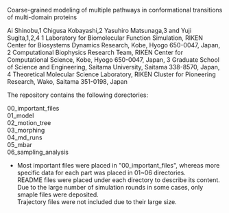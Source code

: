 Coarse-grained modeling of multiple pathways in conformational transitions of multi-domain proteins


Ai Shinobu,1 Chigusa Kobayashi,2 Yasuhiro Matsunaga,3 and Yuji Sugita,1,2,4
1 Laboratory  for  Biomolecular  Function  Simulation,  RIKEN  Center  for  Biosystems  Dynamics Research, Kobe, Hyogo 650-0047, Japan, 2 Computational Biophysics Research Team, RIKEN Center for Computational Science, Kobe, Hyogo 650-0047, Japan, 3 Graduate School of Science and Engineering, Saitama University, Saitama 338-8570, Japan, 4 Theoretical Molecular Science Laboratory, RIKEN Cluster for Pioneering Research, Wako, Saitama 351-0198, Japan

The repository contains the following dorectories: 

00_important_files  
01_model  
02_motion_tree  
03_morphing  
04_md_runs  
05_mbar  
06_sampling_analysis  

* Most important files were placed in "00_important_files", whereas more specific data for each part was placed in 01~06 directories.  
README files were placed under each directory to describe its content.  
Due to the large number of simulation rounds in some cases, only smaple files were deposited.  
Trajectory files were not included due to their large size.  
